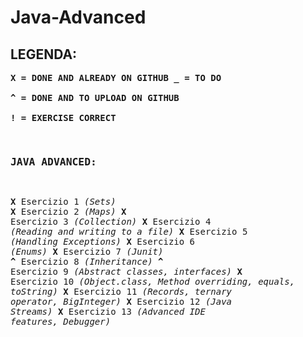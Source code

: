 # Java-Advanced


## LEGENDA:

**<pre>X = DONE AND ALREADY ON GITHUB
_ = TO DO              
^ = DONE AND TO UPLOAD ON GITHUB             
! = EXERCISE CORRECT**


### JAVA ADVANCED:

**<pre>X**   Esercizio 1     *(Sets)*
**X**   Esercizio 2     *(Maps)*
**X**   Esercizio 3     *(Collection)*
**X**   Esercizio 4     *(Reading and writing to a file)*
**X**   Esercizio 5     *(Handling Exceptions)*
**X**   Esercizio 6     *(Enums)*
**X**   Esercizio 7     *(Junit)*
**^**   Esercizio 8     *(Inheritance)*
**^**   Esercizio 9     *(Abstract classes, interfaces)*
**X**   Esercizio 10    *(Object.class, Method overriding, equals, toString)*
**X**   Esercizio 11    *(Records, ternary operator, BigInteger)*
**X**   Esercizio 12    *(Java Streams)*
**X**   Esercizio 13    *(Advanced IDE features, Debugger)*